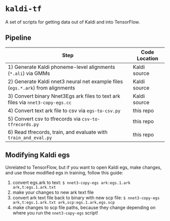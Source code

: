 # `kaldi-tf`

A set of scripts for getting data out of Kaldi and into TensorFlow.


## Pipeline

| Step | Code Location |
|---|---|
| 1) Generate Kaldi phoneme-level alignments (`*.ali`) via GMMs | Kaldi source |
| 2) Generate Kaldi nnet3 neural net example files (`egs.*.ark`) from alignments | Kaldi source |
| 3) Convert binary Nnet3Egs ark files to text ark files via `nnet3-copy-egs.cc` | Kaldi source |
| 4) Convert text ark file to csv via `egs-to-csv.py` | this repo |
| 5) Convert csv to tfrecords via `csv-to-tfrecords.py` | this repo |
| 6) Read tfrecords, train, and evaluate with `train_and_eval.py` | this repo |

## Modifying Kaldi egs

Unrelated to TensorFlow, but if you want to open Kaldi egs, make changes, and use those modified egs in training, follow this guide:

1) convert egs.ark to text: `$ nnet3-copy-egs ark:egs.1.ark ark,t:egs.1.ark.txt`
2) make your changes to new ark text file
3) convert ark text file back to binary with new scp file: `$ nnet3-copy-egs ark,t:egs.1.ark.txt ark,scp:egs.1.ark,egs.scp`
4) make changes to scp file paths, because they change depending on where you run the `nnet3-copy-egs` script!
